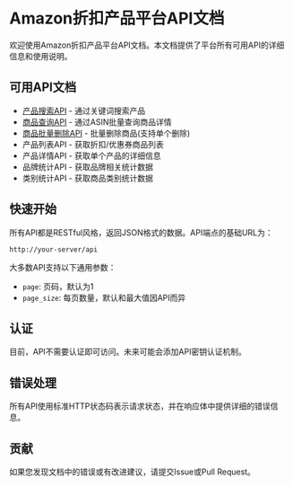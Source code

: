 # Amazon折扣产品平台API文档

欢迎使用Amazon折扣产品平台API文档。本文档提供了平台所有可用API的详细信息和使用说明。

## 可用API文档

- [产品搜索API](./product_search_api.md) - 通过关键词搜索产品
- [商品查询API](./product_query_api.md) - 通过ASIN批量查询商品详情
- [商品批量删除API](./product_delete_api.md) - 批量删除商品(支持单个删除)
- 产品列表API - 获取折扣/优惠券商品列表
- 产品详情API - 获取单个产品的详细信息
- 品牌统计API - 获取品牌相关统计数据
- 类别统计API - 获取商品类别统计数据

## 快速开始

所有API都是RESTful风格，返回JSON格式的数据。API端点的基础URL为：

```
http://your-server/api
```

大多数API支持以下通用参数：

- `page`: 页码，默认为1
- `page_size`: 每页数量，默认和最大值因API而异

## 认证

目前，API不需要认证即可访问。未来可能会添加API密钥认证机制。

## 错误处理

所有API使用标准HTTP状态码表示请求状态，并在响应体中提供详细的错误信息。

## 贡献

如果您发现文档中的错误或有改进建议，请提交Issue或Pull Request。 